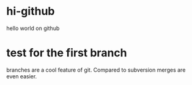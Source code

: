 # hi-github
hello world on github

# test for the first branch
branches are a cool feature of git. Compared to subversion merges are even easier.
